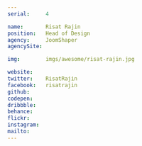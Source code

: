 ```yaml
---
serial:     4

name:       Risat Rajin
position:   Head of Design
agency:     JoomShaper
agencySite:

img:        imgs/awesome/risat-rajin.jpg

website:    
twitter:    RisatRajin
facebook:   risatrajin
github:     
codepen:    
dribbble:   
behance:    
flickr:     
instagram:  
mailto:     
---
```

